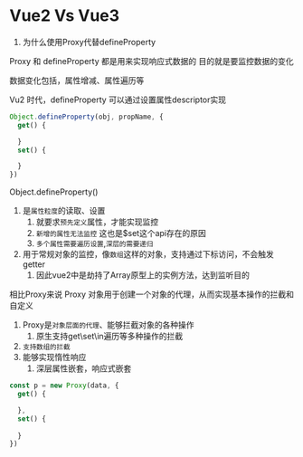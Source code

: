 # Vue2 Vs Vue3

1. 为什么使用Proxy代替defineProperty

Proxy 和 defineProperty 都是用来实现响应式数据的
目的就是要监控数据的变化

数据变化包括，属性增减、属性遍历等

Vu2 时代，defineProperty 可以通过设置属性descriptor实现

```js
Object.defineProperty(obj, propName, {
  get() {

  }
  set() {

  }
})
```

Object.defineProperty()

1. 是`属性粒度`的读取、设置
   1. 就要求`预先定义`属性，才能实现监控
   2. `新增的属性无法监控`  这也是$set这个api存在的原因
   3. `多个属性需要遍历设置`,`深层的需要递归`
2. 用于常规对象的监控，像`数组`这样的对象，支持通过下标访问，不会触发getter
   1. 因此vue2中是劫持了Array原型上的实例方法，达到监听目的

相比Proxy来说
Proxy 对象用于创建一个对象的代理，从而实现基本操作的拦截和自定义

1. Proxy是`对象层面的代理`、能够拦截对象的各种操作
   1. 原生支持get\set\in遍历等多种操作的拦截
2. `支持数组的拦截`
3. 能够实现惰性响应
   1. 深层属性嵌套，响应式嵌套

```js
const p = new Proxy(data, {
  get() {

  },
  set() {
    
  }
})

```

